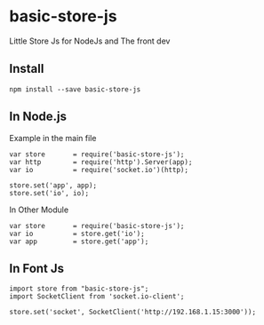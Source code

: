 
# basic-store-js
Little Store Js for NodeJs and The front dev

## Install

    npm install --save basic-store-js

## In Node.js

Example in the main file

	var store       = require('basic-store-js');
    var http        = require('http').Server(app);
    var io          = require('socket.io')(http);

    store.set('app', app);
    store.set('io', io);

In Other Module

	var store       = require('basic-store-js');
    var io          = store.get('io');
    var app         = store.get('app');

## In Font Js

    import store from "basic-store-js";
    import SocketClient from 'socket.io-client';

    store.set('socket', SocketClient('http://192.168.1.15:3000'));
